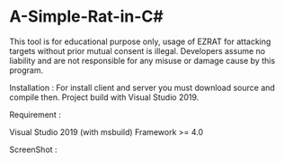 # A-Simple-Rat-in-C#
This tool is for educational purpose only, usage of EZRAT for attacking targets without prior mutual consent is illegal. Developers assume no liability and are not responsible for any misuse or damage cause by this program.


Installation :
For install client and server you must download source and compile then. Project build with Visual Studio 2019.


Requirement :

Visual Studio 2019 (with msbuild)
Framework >= 4.0


ScreenShot :


